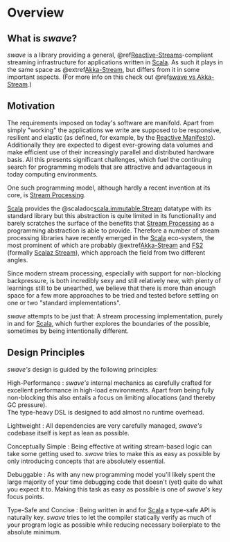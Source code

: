 Overview
========

What is *swave*?
----------------

*swave* is a library providing a general, @ref[Reactive-Streams](reactive-streams.md)-compliant streaming infrastructure for applications
written in [Scala]. As such it plays in the same space as @extref[Akka-Stream], but differs from it in some important
aspects. (For more info on this check out @ref[swave vs Akka-Stream](swave-vs-akka-stream.md).)

           
Motivation
----------

The requirements imposed on today's software are manifold. Apart from simply "working" the applications we write are
supposed to be responsive, resilient and elastic (as defined, for example, by the [Reactive Manifesto]).
Additionally they are expected to digest ever-growing data volumes and make efficient use of their increasingly parallel
and distributed hardware basis.
All this presents significant challenges, which fuel the continuing search for programming models that are attractive
and advantageous in today computing environments.

One such programming model, although hardly a recent invention at its core, is [Stream Processing].

[Scala] provides the @scaladoc[scala.immutable.Stream](scala.immutable.Stream) datatype with its standard library
but this abstraction is quite limited in its functionality and barely scratches the surface of the benefits that
[Stream Processing] as a programming abstraction is able to provide.
Therefore a number of stream processing libraries have recently emerged in the [Scala] eco-system, the most prominent
of which are probably @extref[Akka-Stream] and [FS2] (formally [Scalaz Stream]), which approach the field from two
different angles.

Since modern stream processing, especially with support for non-blocking backpressure, is both incredibly sexy
and still relatively new, with plenty of learnings still to be unearthed, we believe that there is more than enough
space for a few more approaches to be tried and tested before settling on one or two "standard implementations".
    
*swave* attempts to be just that: A stream processing implementation, purely in and for [Scala], which further explores
the boundaries of the possible, sometimes by being intentionally different.
 
 
Design Principles
-----------------

*swave's* design is guided by the following principles:

High-Performance
: *swave's* internal mechanics as carefully crafted for excellent performance in high-load environments. Apart from
  being fully non-blocking this also entails a focus on limiting allocations (and thereby GC pressure).  
  The type-heavy DSL is designed to add almost no runtime overhead.
  
Lightweight
: All dependencies are very carefully managed, *swave's* codebase itself is kept as lean as possible.

Conceptually Simple
: Being effective at writing stream-based logic can take some getting used to. *swave* tries to make this as easy as
  possible by only introducing concepts that are absolutely essential.  

Debuggable
: As with any new programming model you'll likely spent the large majority of your time debugging code that doesn't
  (yet) quite do what you expect it to. Making this task as easy as possible is one of *swave's* key focus points.

Type-Safe and Concise
: Being written in and for [Scala] a type-safe API is naturally key. *swave* tries to let the compiler statically verify
  as much of your program logic as possible while reducing necessary boilerplate to the absolute minimum. 

  [Scala]: http://www.scala-lang.org/
  [Akka-Stream]: akka:stream/index
  [Reactive Manifesto]: http://www.reactivemanifesto.org/
  [Stream Processing]: https://en.wikipedia.org/wiki/Stream_processing 
  [FS2]: https://github.com/functional-streams-for-scala/fs2
  [Scalaz Stream]: https://github.com/scalaz/scalaz-stream